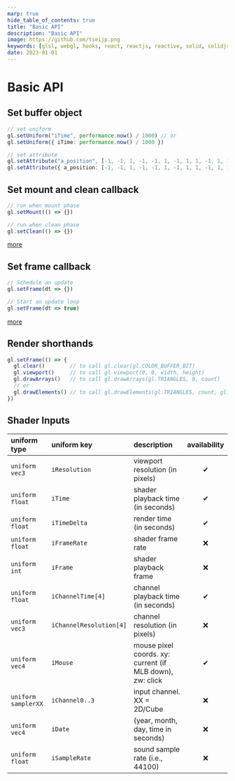 ```yaml
---
marp: true
hide_table_of_contents: true
title: "Basic API"
description: "Basic API"
image: https://github.com/tseijp.png
keywords: [glsl, webgl, hooks, react, reactjs, reactive, solid, solidjs, typescript]
date: 2023-01-01
---
```


# Basic API


## Set buffer object

```ts
// set uniform
gl.setUniform("iTime", performance.now() / 1000) // or
gl.setUniform({ iTime: performance.now() / 1000 })

// set attribute
gl.setAttribute("a_position", [-1, -1, 1, -1, -1, 1, -1, 1, 1, -1, 1, 1]) // or
gl.setAttribute({ a_position: [-1, -1, 1, -1, -1, 1, -1, 1, 1, -1, 1, 1] })
```

## Set mount and clean callback

```ts
// run when mount phase
gl.setMount(() => {})

// run when clean phase
gl.setClean(() => {})
```

[more][reev]

## Set frame callback

```ts
// Schedule an update
gl.setFrame(dt => {})

// Start an update loop
gl.setFrame(dt => true)
```

[more][refr]

## Render shorthands

```ts
gl.setFrame(() => {
  gl.clear()        // to call gl.clear(gl.COLOR_BUFFER_BIT)
  gl.viewport()     // to call gl.viewport(0, 0, width, height)
  gl.drawArrays()   // to call gl.drawArrays(gl.TRIANGLES, 0, count)
  // or
  gl.drawElements() // to call gl.drawElements(gl.TRIANGLES, count, gl.UNSIGNED_SHORT, 0)
})
```

## Shader Inputs

uniform type        | uniform key             | description | availability
:------------------ | :---------------------- | :---------- | :----------:
`uniform vec3`      | `iResolution`           | viewport resolution (in pixels) | ✔
`uniform float`     | `iTime`                 | shader playback time (in seconds) | ✔
`uniform float`     | `iTimeDelta`            | render time (in seconds) | ✔
`uniform float`     | `iFrameRate`            | shader frame rate | ❌
`uniform int`       | `iFrame`                | shader playback frame | ❌
`uniform float`     | `iChannelTime[4]`       | channel playback time (in seconds) | ✔
`uniform vec3`      | `iChannelResolution[4]` | channel resolution (in pixels)| ❌
`uniform vec4`      | `iMouse`                | mouse pixel coords. xy: current (if MLB down), zw: click | ✔
`uniform samplerXX` | `iChannel0..3`          | input channel. XX = 2D/Cube| ❌
`uniform vec4`      | `iDate`                 | (year, month, day, time in seconds)| ❌
`uniform float`     | `iSampleRate`           | sound sample rate (i.e., 44100) | ❌

[refr]: https://github.com/tseijp/refr
[reev]: https://github.com/tseijp/reev
